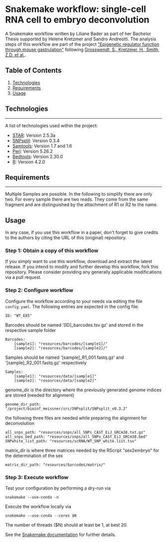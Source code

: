 # Snakemake workflow: single-cell RNA cell to embryo deconvolution

A Snakemake workflow written by Liliane Bader as part of her Bachelor Thesis supported by Helene Kretzmer and Sandro Andreotti. The analysis steps of this workflow are part of the project ["Epigenetic regulator function through mouse gastrulation"]( https://github.com/HeleneKretzmer/EpigeneticRegulators_MouseGastrulation) following [Grosswendt, S., Kretzmer, H., Smith, Z.D. et al.](https://doi.org/10.1038/s41586-020-2552-x).

## Table of Contents
1. [Technologies](#technologies)
2. [Requirements](#requirements)
3. [Usage](#usage)


## Technologies
***
A list of technologies used within the project:
* [STAR](https://hbctraining.github.io/Intro-to-rnaseq-hpc-O2/lessons/03_alignment.html): Version 2.5.3a
* [SNPsplit](https://www.bioinformatics.babraham.ac.uk/projects/SNPsplit/SNPsplit_User_Guide.pdf): Version 0.3.4
* [Samtools](https://www.htslib.org/): Version 1.7 and 1.6
* [Perl](https://www.perl.org/): Version 5.26.2
* [Bedtools](https://bedtools.readthedocs.io/en/latest/index.html): Version 2.30.0
* [R](https://www.r-project.org/): Version 4.2.0


## Requirements
***
Multiple Samples are possible. In the following to simplify there are only two. For every sample there are two reads. They come from the same fragment and are distinguished by the attachment of  R1 or R2 to the name.


## Usage

In any case, if you use this workflow in a paper, don't forget to give credits to the authors by citing the URL of this (original) repository.

### Step 1: Obtain a copy of this workflow

If you simply want to use this workflow, download and extract the latest release. If you intend to modify and further develop this workflow, fork this repository. Please consider providing any generally applicable modifications via a pull request.

### Step 2: Configure workflow

Configure the workflow according to your needs via editing the file `config.yaml`.
The following entries are expected in the config file:

    ID: "WT_E85"

Barcodes should be named '[ID]_barcodes.tsv.gz' and stored in the respective sample folder

    Barcodes:
        [sample1]: "resources/barcodes/[sample1]/"
        [sample2]: "resources/barcodes/[sample2]/"

Samples should be named '[sample]_R1_001.fastq.gz' and '[sample]_R2_001.fastq.gz' respectively
    
    Samples:
        [sample1]: "resources/data/[sample1]"
        [sample2]: "resources/data/[sample2]"

genome_dir is the directory where the previously generated genome indices are stored (needed for alignment)
    
    genome_dir_path: "/project/bioinf_meissner/src/SNPsplit/SNPsplit_v0.3.2" 

the following three files are needed while preparing the alignment for deconvolution
    
    all_snps_path: "resources/snps/all_SNPs_CAST_EiJ_GRCm38.txt.gz" 
    all_snps_bed_path: "resources/snps/all_SNPs_CAST_EiJ_GRCm38.bed"
    SNPwhite_list_path: "resources/scRNA/WT_SNP_white.list.tsv"

matrix_dir is where three matrices needed by the RScript "sex2embryo" for the determination of the sex
    
    matrix_dir_path: "resources/barcodes/matrix/" 

### Step 3: Execute workflow

Test your configuration by performing a dry-run via

    snakemake --use-conda -n

Execute the workflow locally via 

    snakemake --use-conda --cores $N

The number of threads ($N) should at least be 1, at best 20.

See the [Snakemake documentation](https://snakemake.readthedocs.io/en/stable/) for further details.


<!---
## Collaboration
***
Give instructions on how to collaborate with your project.
> Maybe you want to write a quote in this part. 
> It should go over several rows?
> This is how you do it.

## FAQs
***
A list of frequently asked questions
1. **This is a question in bold**
Answer of the first question with _italic words_. 
2. __Second question in bold__ 
To answer this question we use an unordered list:
* First point
* Second Point
* Third point
3. **Third question in bold**
Answer of the third question with *italic words*.
4. **Fourth question in bold**

| Headline 1 in the tablehead | Headline 2 in the tablehead | Headline 3 in the tablehead |
|:--------------|:-------------:|--------------:|
| text-align left | text-align center | text-align right |
-->